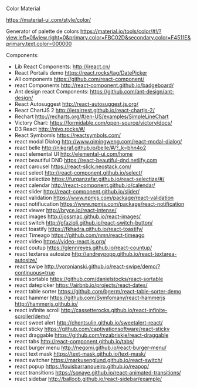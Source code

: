 Color Material

https://material-ui.com/style/color/

Generator of palette de colors
https://material.io/tools/color/#!/?view.left=0&view.right=0&primary.color=FBC02D&secondary.color=F4511E&primary.text.color=000000

Components:

- Lib React Components: http://ireact.cn/
- React Portails demo https://react.rocks/tag/DatePicker
- All components https://github.com/react-component/
- react Components http://react-component.github.io/badgeboard/
- Ant design react Components: https://github.com/ant-design/ant-design/
- React Autosuggest http://react-autosuggest.js.org/
- React ChartJS 2 http://jerairrest.github.io/react-chartjs-2/
- Rechart http://recharts.org/#/en-US/examples/SimpleLineChart
- Victory Chart: https://formidable.com/open-source/victory/docs/
- D3 React http://nivo.rocks/#/
- React Symbomls https://reactsymbols.com/
- react modal Dialog http://www.qimingweng.com/react-modal-dialog/
- react belle http://nikgraf.github.io/belle/#/?_k=bhn4o2
- react elemental UI http://elemental-ui.com/home
- react beautiful DND https://react-beautiful-dnd.netlify.com
- react carousel https://react-slick.neostack.com/
- react select http://react-component.github.io/select/
- react selectize https://furqanzafar.github.io/react-selectize/#/
- react calendar http://react-component.github.io/calendar/
- react slider http://react-component.github.io/slider/
- react validation https://www.npmjs.com/package/react-validation
- react notifiucation https://www.npmjs.com/package/react-notification
- react viewer http://bryce.io/react-intense/
- react images http://jossmac.github.io/react-images/
- react switch http://gfazioli.github.io/react-switch-button/
- react toastify https://fkhadra.github.io/react-toastify/
- react Timeago https://github.com/nmn/react-timeago
- react video https://video-react.js.org/
- react coutup https://glennreyes.github.io/react-countup/
- react textarea autosize http://andreypopp.github.io/react-textarea-autosize/
- react swipe http://voronianski.github.io/react-swipe/demo/?continuous=true
- react sortable https://github.com/danielstocks/react-sortable
- react datepicker https://airbnb.io/projects/react-dates/
- react table sorter https://github.com/bgerm/react-table-sorter-demo
- react hammer https://github.com/Symfomany/react-hammerjs http://hammerjs.github.io/
- react infinite scroll http://cassetterocks.github.io/react-infinite-scroller/demo/
- react sweet alert http://chentsulin.github.io/sweetalert-react/
- react sticky https://github.com/captivationsoftware/react-sticky
- react draggable https://github.com/mzabriskie/react-draggable
- react tabs http://react-component.github.io/tabs/
- react burger menu http://negomi.github.io/react-burger-menu/
- react text mask https://text-mask.github.io/text-mask/
- react switcher https://markusenglund.github.io/react-switch/
- react popup https://louisbarranqueiro.github.io/reapop/
- react transitions https://sonaye.github.io/react-animated-transitions/
- react sidebar http://balloob.github.io/react-sidebar/example/
